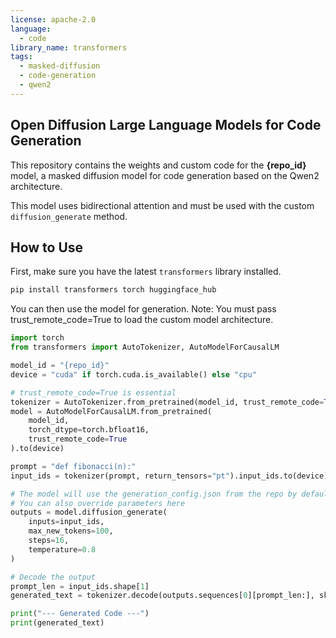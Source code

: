```yaml
---
license: apache-2.0
language:
  - code
library_name: transformers
tags:
  - masked-diffusion
  - code-generation
  - qwen2
---
```


## Open Diffusion Large Language Models for Code Generation

This repository contains the weights and custom code for the **{repo_id}** model, a masked diffusion model for code generation based on the Qwen2 architecture.

This model uses bidirectional attention and must be used with the custom `diffusion_generate` method.

## How to Use

First, make sure you have the latest `transformers` library installed.

```bash
pip install transformers torch huggingface_hub
```

You can then use the model for generation. Note: You must pass trust_remote_code=True to load the custom model architecture.

```python
import torch
from transformers import AutoTokenizer, AutoModelForCausalLM

model_id = "{repo_id}"
device = "cuda" if torch.cuda.is_available() else "cpu"

# trust_remote_code=True is essential
tokenizer = AutoTokenizer.from_pretrained(model_id, trust_remote_code=True)
model = AutoModelForCausalLM.from_pretrained(
    model_id,
    torch_dtype=torch.bfloat16,
    trust_remote_code=True
).to(device)

prompt = "def fibonacci(n):"
input_ids = tokenizer(prompt, return_tensors="pt").input_ids.to(device)

# The model will use the generation_config.json from the repo by default
# You can also override parameters here
outputs = model.diffusion_generate(
    inputs=input_ids,
    max_new_tokens=100,
    steps=16,
    temperature=0.8
)

# Decode the output
prompt_len = input_ids.shape[1]
generated_text = tokenizer.decode(outputs.sequences[0][prompt_len:], skip_special_tokens=True)

print("--- Generated Code ---")
print(generated_text)
```
